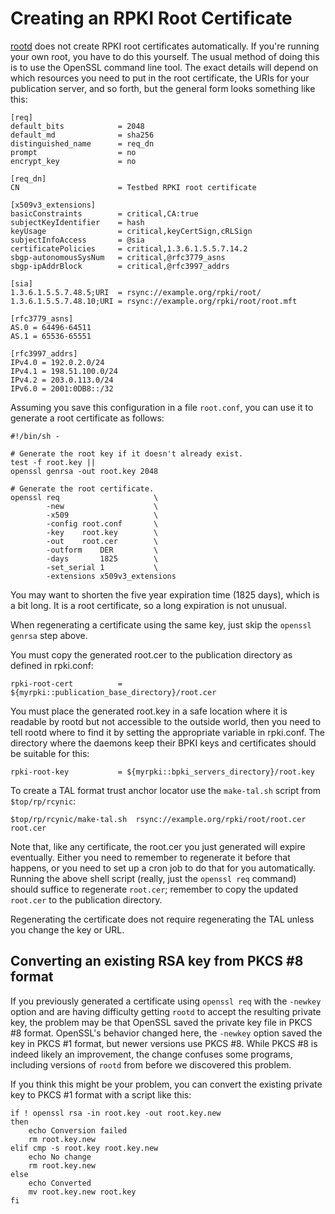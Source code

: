 # Creating an RPKI Root Certificate

[rootd][1] does not create RPKI root certificates automatically. If you're
running your own root, you have to do this yourself. The usual method of doing
this is to use the OpenSSL command line tool. The exact details will depend on
which resources you need to put in the root certificate, the URIs for your
publication server, and so forth, but the general form looks something like
this:

    
    
    [req]
    default_bits            = 2048
    default_md              = sha256
    distinguished_name      = req_dn
    prompt                  = no
    encrypt_key             = no
    
    [req_dn]
    CN                      = Testbed RPKI root certificate
    
    [x509v3_extensions]
    basicConstraints        = critical,CA:true
    subjectKeyIdentifier    = hash
    keyUsage                = critical,keyCertSign,cRLSign
    subjectInfoAccess       = @sia
    certificatePolicies     = critical,1.3.6.1.5.5.7.14.2
    sbgp-autonomousSysNum   = critical,@rfc3779_asns
    sbgp-ipAddrBlock        = critical,@rfc3997_addrs
    
    [sia]
    1.3.6.1.5.5.7.48.5;URI  = rsync://example.org/rpki/root/
    1.3.6.1.5.5.7.48.10;URI = rsync://example.org/rpki/root/root.mft
    
    [rfc3779_asns]
    AS.0 = 64496-64511
    AS.1 = 65536-65551
    
    [rfc3997_addrs]
    IPv4.0 = 192.0.2.0/24
    IPv4.1 = 198.51.100.0/24
    IPv4.2 = 203.0.113.0/24 
    IPv6.0 = 2001:0DB8::/32
    

Assuming you save this configuration in a file `root.conf`, you can use it to
generate a root certificate as follows:

    
    
    #!/bin/sh -
    
    # Generate the root key if it doesn't already exist.
    test -f root.key ||
    openssl genrsa -out root.key 2048
    
    # Generate the root certificate.
    openssl req                     \
            -new                    \
            -x509                   \
            -config root.conf       \
            -key    root.key        \
            -out    root.cer        \
            -outform    DER         \
            -days       1825        \
            -set_serial 1           \
            -extensions x509v3_extensions
    

You may want to shorten the five year expiration time (1825 days), which is a
bit long. It is a root certificate, so a long expiration is not unusual.

When regenerating a certificate using the same key, just skip the `openssl
genrsa` step above.

You must copy the generated root.cer to the publication directory as defined
in rpki.conf:

    
    
    rpki-root-cert          = ${myrpki::publication_base_directory}/root.cer
    

You must place the generated root.key in a safe location where it is readable
by rootd but not accessible to the outside world, then you need to tell rootd
where to find it by setting the appropriate variable in rpki.conf. The
directory where the daemons keep their BPKI keys and certificates should be
suitable for this:

    
    
    rpki-root-key           = ${myrpki::bpki_servers_directory}/root.key
    

To create a TAL format trust anchor locator use the `make-tal.sh` script from
`$top/rp/rcynic`:

    
    
    $top/rp/rcynic/make-tal.sh  rsync://example.org/rpki/root/root.cer  root.cer
    

Note that, like any certificate, the root.cer you just generated will expire
eventually. Either you need to remember to regenerate it before that happens,
or you need to set up a cron job to do that for you automatically. Running the
above shell script (really, just the `openssl req` command) should suffice to
regenerate `root.cer`; remember to copy the updated `root.cer` to the
publication directory.

Regenerating the certificate does not require regenerating the TAL unless you
change the key or URL.

## Converting an existing RSA key from PKCS #8 format

If you previously generated a certificate using `openssl req` with the
`-newkey` option and are having difficulty getting `rootd` to accept the
resulting private key, the problem may be that OpenSSL saved the private key
file in PKCS #8 format. OpenSSL's behavior changed here, the `-newkey` option
saved the key in PKCS #1 format, but newer versions use PKCS #8. While PKCS #8
is indeed likely an improvement, the change confuses some programs, including
versions of `rootd` from before we discovered this problem.

If you think this might be your problem, you can convert the existing private
key to PKCS #1 format with a script like this:

    
    
    if ! openssl rsa -in root.key -out root.key.new
    then
        echo Conversion failed
        rm root.key.new
    elif cmp -s root.key root.key.new
        echo No change
        rm root.key.new
    else
        echo Converted
        mv root.key.new root.key
    fi
    

   [1]: #_.wiki.doc.RPKI.CA.Configuration.rootd

